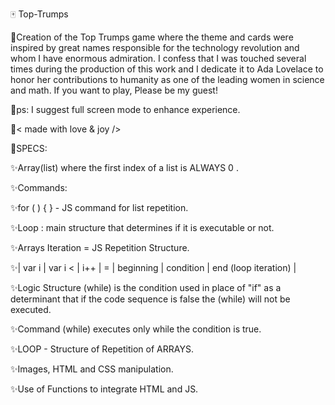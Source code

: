 🀄️ Top-Trumps

💫Creation of the Top Trumps game where the theme and cards were inspired by great names responsible for the technology revolution and whom I have enormous admiration. I confess that I was touched several times during the production of this work and I dedicate it to Ada Lovelace to honor her contributions to humanity as one of the leading women in science and math.
If you want to play, Please be my guest!

💫ps: I suggest full screen mode to enhance experience.


🤎< made with love & joy />


📌SPECS:

✨Array(list) where the first index of a list is ALWAYS 0 .

✨Commands:

✨for ( ) { } - JS command for list repetition.

✨Loop : main structure that determines if it is executable or not.

✨Arrays Iteration = JS Repetition Structure.

✨| var i | var i < | i++ | = | beginning | condition | end (loop iteration) |

✨Logic Structure (while) is the condition used in place of "if" as a determinant that if the code sequence is false the (while) will not be executed.

✨Command (while) executes only while the condition is true.

✨LOOP - Structure of Repetition of ARRAYS.

✨Images, HTML and CSS manipulation.

✨Use of Functions to integrate HTML and JS.
